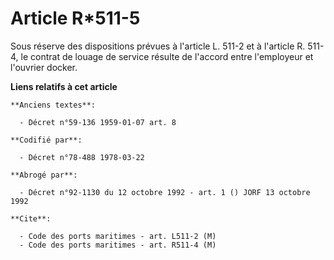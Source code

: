 # Article R*511-5

Sous réserve des dispositions prévues à l'article L. 511-2 et à l'article R. 511-4, le contrat de louage de service résulte
de l'accord entre l'employeur et l'ouvrier docker.

**Liens relatifs à cet article**

	**Anciens textes**:

	  - Décret n°59-136 1959-01-07 art. 8

	**Codifié par**:

	  - Décret n°78-488 1978-03-22

	**Abrogé par**:

	  - Décret n°92-1130 du 12 octobre 1992 - art. 1 () JORF 13 octobre 1992

	**Cite**:

	  - Code des ports maritimes - art. L511-2 (M)
	  - Code des ports maritimes - art. R511-4 (M)
